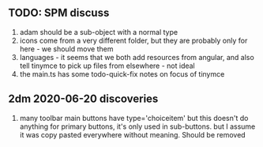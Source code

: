 
## TODO: SPM discuss

1. adam should be a sub-object with a normal type
1. icons come from a very different folder, but they are probably only for here - we should move them
1. languages - it seems that we both add resources from angular, and also tell tinymce to pick up files from elsewhere - not ideal
1. the main.ts has some todo-quick-fix notes on focus of tinymce


## 2dm 2020-06-20 discoveries

1. many toolbar main buttons have type='choiceitem' but this doesn't do anything for primary buttons, it's only used in sub-buttons. but I assume it was copy pasted everywhere without meaning. Should be removed
